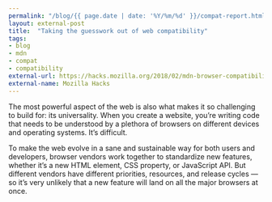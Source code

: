 ```yaml
---
permalink: "/blog/{{ page.date | date: '%Y/%m/%d' }}/compat-report.html"
layout: external-post
title:  "Taking the guesswork out of web compatibility"
tags:
- blog
- mdn
- compat
- compatibility
external-url: https://hacks.mozilla.org/2018/02/mdn-browser-compatibility-data/
external-name: Mozilla Hacks
---
```

The most powerful aspect of the web is also what makes it so challenging to build for: its universality. When you create a website, you’re writing code that needs to be understood by a plethora of browsers on different devices and operating systems. It’s difficult.

To make the web evolve in a sane and sustainable way for both users and developers, browser vendors work together to standardize new features, whether it’s a new HTML element, CSS property, or JavaScript API. But different vendors have different priorities, resources, and release cycles — so it’s very unlikely that a new feature will land on all the major browsers at once.<!--more-->